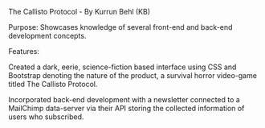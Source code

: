 The Callisto Protocol - By Kurrun Behl (KB)

Purpose: Showcases knowledge of several front-end and back-end development concepts.

Features:

Created a dark, eerie, science-fiction based interface using CSS and Bootstrap denoting 
the nature of the product, a survival horror video-game titled The Callisto Protocol.

Incorporated back-end development with a newsletter connected to a MailChimp data-server 
via their API storing the collected information of users who subscribed. 

